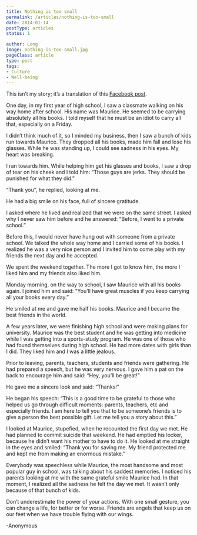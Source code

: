 ```yaml
---
title: Nothing is too small
permalink: /articles/nothing-is-too-small
date: 2014-01-14
postType: articles
status: 1

author: Long
image: nothing-is-too-small.jpg
pageClass: article
type: post
tags:
- Culture
- Well-being
---
```


This isn’t my story; it’s a translation of this <a target="_blank" href="https://www.facebook.com/daniel.lemire.14/posts/10151693676987018">Facebook post</a>.

One day, in my first year of high school, I saw a classmate walking on his way home after school. His name was Maurice. He seemed to be carrying absolutely all his books. I told myself that he must be an idiot to carry all that, especially on a Friday.

I didn’t think much of it, so I minded my business, then I saw a bunch of kids run towards Maurice. They dropped all his books, made him fall and lose his glasses. While he was standing up, I could see sadness in his eyes. My heart was breaking.

I ran towards him. While helping him get his glasses and books, I saw a drop of tear on his cheek and I told him: “Those guys are jerks. They should be punished for what they did.”

“Thank you”, he replied, looking at me.

He had a big smile on his face, full of sincere gratitude.

I asked where he lived and realized that we were on the same street. I asked why I never saw him before and he answered: “Before, I went to a private school.”

Before this, I would never have hung out with someone from a private school. We talked the whole way home and I carried some of his books. I realized he was a very nice person and I invited him to come play with my friends the next day and he accepted.

We spent the weekend together. The more I got to know him, the more I liked him and my friends also liked him.

Monday morning, on the way to school, I saw Maurice with all his books again. I joined him and said: “You’ll have great muscles if you keep carrying all your books every day.”

He smiled at me and gave me half his books. Maurice and I became the best friends in the world.

A few years later, we were finishing high school and were making plans for university. Maurice was the best student and he was getting into medicine while I was getting into a sports-study program. He was one of those who had found themselves during high school. He had more dates with girls than I did. They liked him and I was a little jealous.

Prior to leaving, parents, teachers, students and friends were gathering. He had prepared a speech, but he was very nervous. I gave him a pat on the back to encourage him and said: “Hey, you’ll be great!”

He gave me a sincere look and said: “Thanks!”

He began his speech: “This is a good time to be grateful to those who helped us go through difficult moments: parents, teachers, etc and especially friends. I am here to tell you that to be someone’s friends is to give a person the best possible gift. Let me tell you a story about this.”

I looked at Maurice, stupefied, when he recounted the first day we met. He had planned to commit suicide that weekend. He had emptied his locker, because he didn’t want his mother to have to do it. He looked at me straight in the eyes and smiled: “Thank you for saving me. My friend protected me and kept me from making an enormous mistake.”

Everybody was speechless while Maurice, the most handsome and most popular guy in school, was talking about his saddest memories. I noticed his parents looking at me with the same grateful smile Maurice had. In that moment, I realized all the sadness he felt the day we met. It wasn’t only because of that bunch of kids.

Don’t underestimate the power of your actions. With one small gesture, you can change a life, for better or for worse. Friends are angels that keep us on our feet when we have trouble flying with our wings.

-Anonymous
